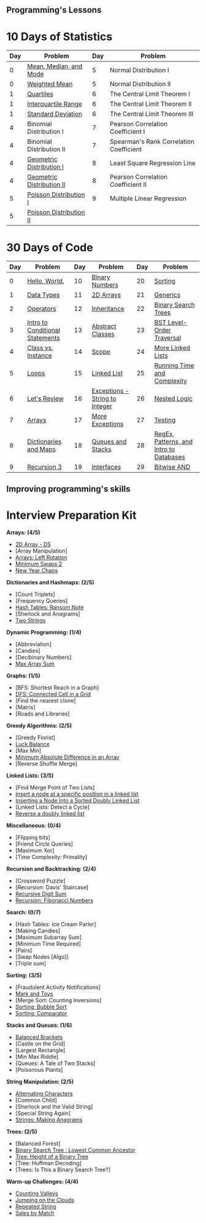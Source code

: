 ## Programming's Lessons 

# 10 Days of Statistics
| Day  |  Problem  | Day  |  Problem  |
| - | ------------------- | - | ------------------- |
| 0 |  [Mean, Median, and Mode](https://github.com/3Strela/Competitive_Programing/blob/master/Studies/HackerRank/AnyEx/MeanMedianMode.cpp) | 5 |  Normal Distribution I |
| 0 |  [Weighted Mean](https://github.com/3Strela/Competitive_Programing/blob/master/Studies/HackerRank/AnyEx/weightedMean.cpp) | 5 |  Normal Distribution II |
| 1 |  [Quartiles](https://github.com/3Strela/Competitive_Programing/blob/master/Studies/HackerRank/AnyEx/Quartiles.cpp) | 6 |  The Central Limit Theorem I |
| 1 |  [Interquartile Range](https://github.com/3Strela/Competitive_Programing/blob/master/Studies/HackerRank/AnyEx/InterquartileRange.cpp) | 6 |  The Central Limit Theorem II |
| 1 |  [Standard Deviation](https://github.com/3Strela/Competitive_Programing/blob/master/Studies/HackerRank/AnyEx/StandardDeviation.cpp) | 6 |  The Central Limit Theorem III |
| 4 |  Binomial Distribution I | 7 |  Pearson Correlation Coefficient I |
| 4 |  Binomial Distribution II | 7 |  Spearman's Rank Correlation Coefficient |
| 4 |  [Geometric Distribution I](https://github.com/3Strela/Competitive_Programing/blob/master/Studies/HackerRank/AnyEx/GeometricDistributionI.cpp) | 8 |  Least Square Regression Line |
| 4 |  [Geometric Distribution II](https://github.com/3Strela/Competitive_Programing/blob/master/Studies/HackerRank/AnyEx/GeometricDistributionII.cpp) | 8 |  Pearson Correlation Coefficient II |
| 5 |  [Poisson Distribution I](https://github.com/3Strela/Competitive_Programing/blob/master/Studies/HackerRank/AnyEx/PoissonDistributionI.cpp) | 9 |  Multiple Linear Regression |
| 5 |  [Poisson Distribution II](https://github.com/3Strela/Competitive_Programing/blob/master/Studies/HackerRank/AnyEx/PoissonDistributionII.cpp) |

# 30 Days of Code
| Day  |  Problem  | Day  |  Problem  | Day  |  Problem  |
| - | ------------------- | - | ------------------- | - | ------------------- |
|  0 |  [Hello, World.](https://github.com/3Strela/Competitive_Programing/blob/master/Studies/HackerRank/AnyEx/HelloWorld.cpp) | 10 |  [Binary Numbers](https://github.com/3Strela/Competitive_Programing/blob/master/Studies/HackerRank/AnyEx/BinaryNumbers.cpp) | 20 |  [Sorting](https://github.com/3Strela/Competitive_Programing/blob/master/Studies/HackerRank/AnyEx/Sorting.cpp) |
|  1 |  [Data Types](https://github.com/3Strela/Competitive_Programing/blob/master/Studies/HackerRank/AnyEx/DataTypes.cpp) | 11 |  [2D Arrays](https://github.com/3Strela/Competitive_Programing/blob/master/Studies/HackerRank/AnyEx/2DArrays.cpp) | 21 |  [Generics](https://github.com/3Strela/Competitive_Programing/blob/master/Studies/HackerRank/AnyEx/Generics.cpp) |
|  2 |  [Operators](https://github.com/3Strela/Competitive_Programing/blob/master/Studies/HackerRank/AnyEx/Operators.cpp) | 12 |  [Inheritance](https://github.com/3Strela/Competitive_Programing/blob/master/Studies/HackerRank/AnyEx/Inheritance.cpp) | 22 |  [Binary Search Trees](https://github.com/3Strela/Competitive_Programing/blob/master/Studies/HackerRank/AnyEx/BinaryTrees.cpp) |
|  3 |  [Intro to Conditional Statements](https://github.com/3Strela/Competitive_Programing/blob/master/Studies/HackerRank/AnyEx/Conditional_Statements.cpp) | 13 |  [Abstract Classes](https://github.com/3Strela/Competitive_Programing/blob/master/Studies/HackerRank/AnyEx/AbstractClasses.cpp) | 23 |  [BST Level-Order Traversal](https://github.com/3Strela/Competitive_Programing/blob/master/Studies/HackerRank/AnyEx/OrderTraversal.cpp) |
|  4 |  [Class vs. Instance](https://github.com/3Strela/Competitive_Programing/blob/master/Studies/HackerRank/AnyEx/ClassInstance.cpp) | 14 |  [Scope](https://github.com/3Strela/Competitive_Programing/blob/master/Studies/HackerRank/AnyEx/Scope.cpp) | 24 |  [More Linked Lists](https://github.com/3Strela/Competitive_Programing/blob/master/Studies/HackerRank/AnyEx/MoreLinkedLists.cpp) |
|  5 |  [Loops](https://github.com/3Strela/Competitive_Programing/blob/master/Studies/HackerRank/AnyEx/Loops.cpp) | 15 |  [Linked List](https://github.com/3Strela/Competitive_Programing/blob/master/Studies/HackerRank/AnyEx/LinkedList.cpp) | 25 |  [Running Time and Complexity](https://github.com/3Strela/Competitive_Programing/blob/master/Studies/HackerRank/AnyEx/RTComplexity.cpp) |
|  6 |  [Let's Review](https://github.com/3Strela/Competitive_Programing/blob/master/Studies/HackerRank/AnyEx/Review.cpp) | 16 |  [Exceptions - String to Integer](https://github.com/3Strela/Competitive_Programing/blob/master/Studies/HackerRank/AnyEx/StringInteger.cpp) | 26 |  [Nested Logic](https://github.com/3Strela/Competitive_Programing/blob/master/Studies/HackerRank/AnyEx/NestedLogic.py) |
|  7 |  [Arrays](https://github.com/3Strela/Competitive_Programing/blob/master/Studies/HackerRank/AnyEx/Arrays.cpp) | 17 |  [More Exceptions](https://github.com/3Strela/Competitive_Programing/blob/master/Studies/HackerRank/AnyEx/MoreExceptions.cpp) | 27 |  [Testing](https://github.com/3Strela/Competitive_Programing/blob/master/Studies/HackerRank/AnyEx/Testing.cpp) |
|  8 |  [Dictionaries and Maps](https://github.com/3Strela/Competitive_Programing/blob/master/Studies/HackerRank/AnyEx/DictionariesMaps.cpp) | 18 |  [Queues and Stacks](https://github.com/3Strela/Competitive_Programing/blob/master/Studies/HackerRank/AnyEx/QueuesStacks.cpp)| 28 |  [RegEx, Patterns, and Intro to Databases](https://github.com/3Strela/Competitive_Programing/blob/master/Studies/HackerRank/AnyEx/RegExPatternsIntroDatabases.py) |
|  9 |  [Recursion 3](https://github.com/3Strela/Competitive_Programing/blob/master/Studies/HackerRank/AnyEx/Recursion.cpp) | 19 |  [Interfaces](https://github.com/3Strela/Competitive_Programing/blob/master/Studies/HackerRank/AnyEx/Interfaces.cpp) | 29 |  [Bitwise AND](https://github.com/3Strela/Competitive_Programing/blob/master/Studies/HackerRank/AnyEx/BitwiseAND.cpp) |

## Improving programming's skills

# Interview Preparation Kit

**Arrays: (4/5)**
- [2D Array - DS](https://github.com/3Strela/Competitive_Programing/blob/master/Studies/HackerRank/AnyEx/2DArraysDS.cpp)
- [Array Manipulation]
- [Arrays: Left Rotation](https://github.com/3Strela/Competitive_Programing/blob/master/Studies/HackerRank/AnyEx/ArraysLeftRotation.cpp)
- [Minimum Swaps 2](https://github.com/3Strela/Competitive_Programing/blob/master/Studies/HackerRank/AnyEx/MinimumSwaps2.cpp)
- [New Year Chaos](https://github.com/3Strela/Competitive_Programing/blob/master/Studies/HackerRank/AnyEx/NewYearChaos.cpp)

**Dictionaries and Hashmaps: (2/5)**
- [Count Triplets]
- [Frequency Queries]
- [Hash Tables: Ransom Note](https://github.com/3Strela/Competitive_Programing/blob/master/Studies/HackerRank/AnyEx/HashTablesRansomNote.cpp)
- [Sherlock and Anagrams]
- [Two Strings](https://github.com/3Strela/Competitive_Programing/blob/master/Studies/HackerRank/AnyEx/TwoStrings.cpp)

**Dynamic Programming: (1/4)**
- [Abbreviation]
- [Candies]
- [Decibinary Numbers]
- [Max Array Sum](https://github.com/3Strela/Competitive_Programing/blob/master/Studies/HackerRank/AnyEx/MaxArraySum.cpp)

**Graphs: (1/5)**
- [BFS: Shortest Reach in a Graph]
- [DFS: Connected Cell in a Grid](https://github.com/3Strela/Competitive_Programing/blob/master/Studies/HackerRank/AnyEx/ConnectedCellGrid.cpp)
- [Find the nearest clone]
- [Matrix]
- [Roads and Libraries]

**Greedy Algorithms: (2/5)**
- [Greedy Florist]
- [Luck Balance](https://github.com/3Strela/Competitive_Programing/blob/master/Studies/HackerRank/AnyEx/LuckBalance.cpp)
- [Max Min]
- [Minimum Absolute Difference in an Array](https://github.com/3Strela/Competitive_Programing/blob/master/Studies/HackerRank/AnyEx/AbsoluteDifferenceArray.cpp)
- [Reverse Shuffle Merge]

**Linked Lists: (3/5)**
- [Find Merge Point of Two Lists]
- [Insert a node at a specific position in a linked list](https://github.com/3Strela/Competitive_Programing/blob/master/Studies/HackerRank/AnyEx/InsertNodeLL.cpp)
- [Inserting a Node Into a Sorted Doubly Linked List](https://github.com/3Strela/Competitive_Programing/blob/master/Studies/HackerRank/AnyEx/InsertingNodeDLL.cpp)
- [Linked Lists: Detect a Cycle]
- [Reverse a doubly linked list](https://github.com/3Strela/Competitive_Programing/blob/master/Studies/HackerRank/AnyEx/ReverseDoublyLinkedList.cpp)

**Miscellaneous: (0/4)**
- [Flipping bits]
- [Friend Circle Queries]
- [Maximum Xor]
- [Time Complexity: Primality]

**Recursion and Backtracking: (2/4)**
- [Crossword Puzzle]
- [Recursion: Davis' Staircase]
- [Recursive Digit Sum](https://github.com/3Strela/Competitive_Programing/blob/master/Studies/HackerRank/AnyEx/RecursiveDigitSum.cpp)
- [Recursion: Fibonacci Numbers](https://github.com/3Strela/Competitive_Programing/blob/master/Studies/HackerRank/AnyEx/FibonacciNumbers.cpp)

**Search: (0/7)**
- [Hash Tables: Ice Cream Parlor]
- [Making Candies]
- [Maximum Subarray Sum]
- [Minimum Time Required]
- [Pairs]
- [Swap Nodes [Algo]]
- [Triple sum]

**Sorting: (3/5)**
- [Fraudulent Activity Notifications]
- [Mark and Toys](https://github.com/3Strela/Competitive_Programing/blob/master/Studies/HackerRank/AnyEx/MarkToys.cpp)
- [Merge Sort: Counting Inversions]
- [Sorting: Bubble Sort](https://github.com/3Strela/Competitive_Programing/blob/master/Studies/HackerRank/AnyEx/BubbleSort.cpp)
- [Sorting: Comparator](https://github.com/3Strela/Competitive_Programing/blob/master/Studies/HackerRank/AnyEx/Comparator.cpp)

**Stacks and Queues: (1/6)**
- [Balanced Brackets](https://github.com/3Strela/Competitive_Programing/blob/master/Studies/HackerRank/AnyEx/BalancedBrackets.cpp)
- [Castle on the Grid]
- [Largest Rectangle]
- [Min Max Riddle]
- [Queues: A Tale of Two Stacks]
- [Poisonous Plants]

**String Manipulation: (2/5)**
- [Alternating Characters](https://github.com/3Strela/Competitive_Programing/blob/master/Studies/HackerRank/AnyEx/AlternatingCharacters.cpp)
- [Common Child]
- [Sherlock and the Valid String]
- [Special String Again]
- [Strings: Making Anagrams](https://github.com/3Strela/Competitive_Programing/blob/master/Studies/HackerRank/AnyEx/MakingAnagrams.cpp)

**Trees: (2/5)**
- [Balanced Forest]
- [Binary Search Tree : Lowest Common Ancestor](https://github.com/3Strela/Competitive_Programing/blob/master/Studies/HackerRank/AnyEx/BSTLowestCommonAncestor.cpp)
- [Tree: Height of a Binary Tree](https://github.com/3Strela/Competitive_Programing/blob/master/Studies/HackerRank/AnyEx/HeightBinaryTree.cpp)
- [Tree: Huffman Decoding]
- [Trees: Is This a Binary Search Tree?]

**Warm-up Challenges: (4/4)**
- [Counting Valleys](https://github.com/3Strela/Competitive_Programing/blob/master/Studies/HackerRank/AnyEx/CountingValleys.cpp)
- [Jumping on the Clouds](https://github.com/3Strela/Competitive_Programing/blob/master/Studies/HackerRank/AnyEx/JumpingClouds.cpp)
- [Repeated String](https://github.com/3Strela/Competitive_Programing/blob/master/Studies/HackerRank/AnyEx/RepeatedString.cpp)
- [Sales by Match](https://github.com/3Strela/Competitive_Programing/blob/master/Studies/HackerRank/AnyEx/SalesMatch.cpp)